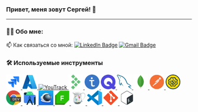 ### Привет, меня зовут Сергей! 👋

---

### 👨‍💻 Обо мне:

📫 Как связаться со мной: [![LinkedIn Badge](https://img.shields.io/badge/-@vinokurovss-blue?style=flat&logo=LinkedIn&logoColor=white)](https://www.linkedin.com/in/vinokurovss/) [![Gmail Badge](https://img.shields.io/badge/-Gmail-red?style=flat&logo=Gmail&logoColor=white)](mailto:s.vinokurov@gmail.com)


### 🛠 Используемые инструменты

<div>
<a href="https://www.atlassian.com/software/jira" target="_blank"> <img src="https://github.com/devicons/devicon/blob/master/icons/jira/jira-original.svg" alt="Jira" width="40" height="40"/> </a> <a href="https://azure.microsoft.com/ru-ru/" target="_blank"> <img src="https://github.com/devicons/devicon/blob/master/icons/azure/azure-original.svg" alt="Azure" width="40" height="40"/> </a> <a href="https://youtrack.jetbrains.com/" target="_blank"> <img src="https://camo.githubusercontent.com/7571d880c64bd298b295e16456a57fbab5ce595b786e2a52e2102a47e4ea0a0d/68747470733a2f2f75706c6f61642e77696b696d656469612e6f72672f77696b6970656469612f636f6d6d6f6e732f7468756d622f382f38642f596f75547261636b5f49636f6e2e7376672f3130323470782d596f75547261636b5f49636f6e2e7376672e706e673f3230323030383033303832323438" alt="YouTrack" width="40" height="40"/> </a> <a href="https://www.testrail.com/" target="_blank"> <img src="https://github.com/VinokurovSS/VinokurovSS/blob/main/icons/testrail.svg" alt="TestRail" width="40" height="40"/> </a> <a href="https://testit.software/" target="_blank"> <img src="https://github.com/VinokurovSS/VinokurovSS/blob/main/icons/testit.svg" alt="Test IT" width="40" height="40"/> </a> <a href="https://qase.io/" target="_blank"> <img src="https://github.com/VinokurovSS/VinokurovSS/blob/main/icons/qase.svg" alt="Qase" width="40" height="40"/> </a>
<a href="https://www.mysql.com/" target="_blank"> <img src="https://github.com/VinokurovSS/VinokurovSS/blob/main/icons/mysql.svg" alt="MySQL" width="40" height="40"/> </a> <a href="https://www.mongodb.com/" target="_blank"> <img src="https://github.com/VinokurovSS/VinokurovSS/blob/main/icons/mongodb.svg" alt="MongoDB" width="40" height="40"/> </a>
<a href="https://www.postman.com/" target="_blank"> <img src="https://github.com/VinokurovSS/VinokurovSS/blob/main/icons/postman.svg" alt="Postman" width="40" height="40"/> </a> <a href="https://www.soapui.org/" target="_blank"> <img src="https://github.com/VinokurovSS/VinokurovSS/blob/main/icons/soapui.svg" alt="SoapUI" width="40" height="40"/> </a> <a href="https://developer.chrome.com/docs/devtools" target="_blank"> <img src="https://github.com/VinokurovSS/VinokurovSS/blob/main/icons/devtools.svg" alt="DevTools" width="40" height="40"/> </a> 
<a href="https://developer.android.com/studio" target="_blank"> <img src="https://github.com/VinokurovSS/VinokurovSS/blob/main/icons/androidstudio.svg" alt="Android Studio" width="40" height="40"/> </a> <a href="https://proxyman.io/" target="_blank"> <img src="https://github.com/VinokurovSS/VinokurovSS/blob/main/icons/proxyman.jpg" alt="Proxyman" width="40" height="40"/> </a> <a href="https://www.telerik.com/fiddler" target="_blank"> <img src="https://github.com/VinokurovSS/VinokurovSS/blob/main/icons/fiddler.svg" alt="Fiddler" width="40" height="40"/> </a> <a href="https://www.charlesproxy.com/" target="_blank"> <img src="https://github.com/VinokurovSS/VinokurovSS/blob/main/icons/charles.png" alt="Charles" width="40" height="40"/> </a> 
<a href="https://code.visualstudio.com/" target="_blank"> <img src="https://github.com/VinokurovSS/VinokurovSS/blob/main/icons/vscode.svg" alt="Visual Studio Code" width="40" height="40"/> </a> <a href="https://git-scm.com/" target="_blank"> <img src="https://github.com/VinokurovSS/VinokurovSS/blob/main/icons/git.svg" alt="Git" width="40" height="40"/> </a> <a href="https://www.gnu.org/software/bash/" target="_blank"> <img src="https://github.com/VinokurovSS/VinokurovSS/blob/main/icons/bash.svg" alt="Bash" width="40" height="40"/> </a>
</div>